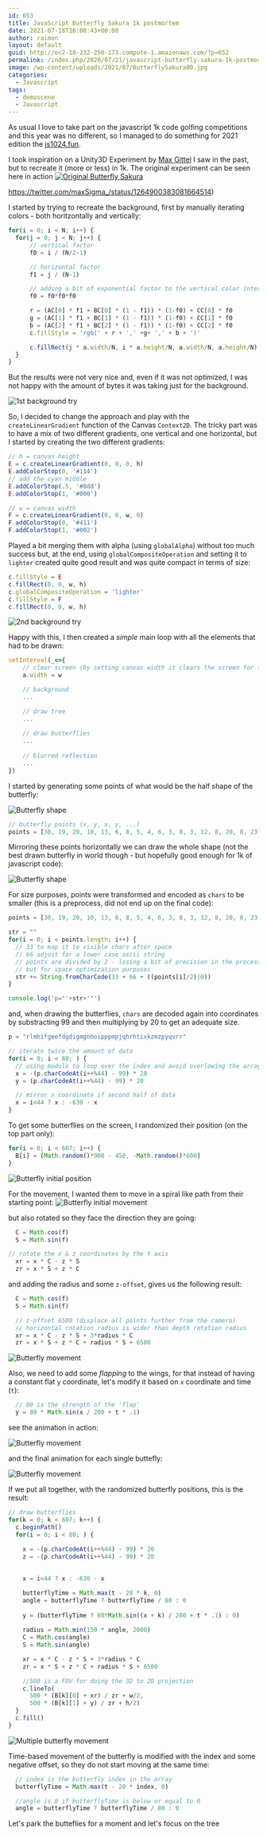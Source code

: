 ```yaml
---
id: 653
title: JavaScript Butterfly Sakura 1k postmortem
date: 2021-07-18T16:00:43+00:00
author: raimon
layout: default
guid: http://ec2-18-232-250-173.compute-1.amazonaws.com/?p=652
permalink: /index.php/2020/07/21/javascript-butterfly-sakura-1k-postmortem/
image: /wp-content/uploads/2021/07/ButterflySakura00.jpg
categories:
  - Javascript
tags:
  - demoscene
  - Javascript
---
```

As usual I love to take part on the javascript 1k code golfing competitions and this year was no different, so I managed to do something for 2021 edition the [js1024.fun](https://js1024.fun/demos/2021).

I took inspiration on a Unity3D Experiment by [Max Gittel](https://twitter.com/maxSigma_) I saw in the past, but to recreate it (more or less) in 1k. The original experiment can be seen here in action [![Original Butterfly Sakura](/wp-content/uploads/2021/07/ButterflySakura01_original.jpeg)](https://twitter.com/maxSigma_/status/1264900383081664514)

https://twitter.com/maxSigma_/status/1264900383081664514)

I started by trying to recreate the background, first by manually iterating colors - both horitzontally and vertically:

```javascript
for(i = 0; i < N; i++) {
  for(j = 0; j < N; j++) {
      // vertical factor
      f0 = i / (N/2-1)

      // horizontal factor
      f1 = j / (N-1)

      // adding a bit of exponential factor to the vertical color interpolation
      f0 = f0*f0*f0

      r = (AC[0] * f1 + BC[0] * (1 - f1)) * (1-f0) + CC[0] * f0
      g = (AC[1] * f1 + BC[1] * (1 - f1)) * (1-f0) + CC[1] * f0
      b = (AC[2] * f1 + BC[2] * (1 - f1)) * (1-f0) + CC[2] * f0
      c.fillStyle = 'rgb(' + r + ',' +g+ ',' + b + ')'

      c.fillRect(j * a.width/N, i * a.height/N, a.width/N, a.height/N)
  }
}
```
But the results were not very nice and, even if it was not optimized, I was not happy with the amount of bytes it was taking just for the background.

![1st background try](/wp-content/uploads/2021/07/ButterflySakura02.png)

So, I decided to change the approach and play with the `createLinearGradient` function of the Canvas `Context2D`. The tricky part was to have a mix of two different gradients, one vertical and one horizontal, but I started by creating the two different gradients:


```javascript
// h = canvas height
E = c.createLinearGradient(0, 0, 0, h)
E.addColorStop(0, '#114')
// add the cyan middle
E.addColorStop(.5, '#8dd')
E.addColorStop(1, '#000')

// w = canvas width
F = c.createLinearGradient(0, 0, w, 0)
F.addColorStop(0, '#411')
F.addColorStop(1, '#002')
```

Played a bit merging them with alpha (using `globalAlpha`) without too much success but, at the end, using `globalCompositeOperation` and setting it to `lighter` created quite good result and was quite compact in terms of size:

```javascript
c.fillStyle = E
c.fillRect(0, 0, w, h)
c.globalCompositeOperation = 'lighter'
c.fillStyle = F
c.fillRect(0, 0, w, h)
```

![2nd background try](/wp-content/uploads/2021/07/ButterflySakura03.jpg)

Happy with this, I then created a *simple* main loop with all the elements that had to be drawn:

```javascript
setInterval(_=>{
    // clear screen (by setting canvas width it clears the screen for free 😎
    a.width = w

    // background
    ...

    // draw tree
    ...
    
    // draw butterflies
    ...
    
    // blurred reflection
    ...
})
```

I started by generating some points of what would be the half shape of the butterfly:

![Butterfly shape](/wp-content/uploads/2021/07/ButterflySakura04.jpg)

```javascript
// butterfly points (x, y, x, y, ...)
points = [30, 19, 20, 10, 13, 6, 8, 5, 4, 6, 3, 8, 3, 12, 8, 20, 8, 23, 10, 25, 13, 26, 27, 26, 20, 27, 15, 28, 11, 31, 10, 35, 12, 42, 16, 47, 21, 46, 26, 44, 29, 38, 30, 31]
```

Mirroring these points horizontally we can draw the whole shape (not the best drawn butterfly in world though - but hopefully good enough for 1k of javascript code):

![Butterfly shape](/wp-content/uploads/2021/07/ButterflySakura05.jpg)


For size purposes, points were transformed and encoded as `chars` to be smaller (this is a preprocess, did not end up on the final code):
```javascript
points = [30, 19, 20, 10, 13, 6, 8, 5, 4, 6, 3, 8, 3, 12, 8, 20, 8, 23, 10, 25, 13, 26, 27, 26, 20, 27, 15, 28, 11, 31, 10, 35, 12, 42, 16, 47, 21, 46, 26, 44, 29, 38, 30, 31]

str = ""
for(i = 0; i < points.length; i++) {
  // 33 to map it to visible chars after space
  // 66 adjust for a lower case ascii string
  // points are divided by 2 - losing a bit of precision in the process
  // but for space optimization purposes
  str += String.fromCharCode(33 + 66 + ((points[i]/2)|0))
}

console.log('p="'+str+'"')
```

and, when drawing the butterflies, `chars` are decoded again into coordinates by substracting 99 and then multiplying by 20 to get an adequate size.

```javascript
p = "rlmhifgeefdgdigmgnhoipppmpjqhrhtixkzmzpyqvrr"

// iterate twice the amount of data
for(i = 0; i < 88; ) {
  // using modulo to loop over the index and avoid overlowing the array
  x = -(p.charCodeAt(i++%44) - 99) * 20
  y = (p.charCodeAt(i++%44) - 99) * 20

  // mirror x coordinate if second half of data
  x = i<44 ? x : -630 - x
}
```

To get some butterflies on the screen, I randomized their position (on the top part only):
```javascript
for(i = 0; i < 607; i++) {
  B[i] = [Math.random()*900 - 450, -Math.random()*600]
}
```
![Butterfly initial position](/wp-content/uploads/2021/07/ButterflySakura08.jpg)

For the movement, I wanted them to move in a spiral like path from their starting point:
![Butterfly initial movement](/wp-content/uploads/2021/07/ButterflySakura06.gif)

but also rotated so they face the direction they are going:
```javascript
  C = Math.cos(f)
  S = Math.sin(f)

// rotate the x & z coordinates by the Y axis
  xr = x * C - z * S
  zr = x * S + z * C
```

and adding the radius and some `z-offset`, gives us the following result:
```javascript
  C = Math.cos(f)
  S = Math.sin(f)

  // z-offset 6500 (displace all points further from the camera)
  // horizontal rotation radius is wider than depth rotation radius
  xr = x * C - z * S + 3*radius * C
  zr = x * S + z * C + radius * S + 6500
```
![Butterfly  movement](/wp-content/uploads/2021/07/ButterflySakura09.gif)

Also, we need to add some _flapping_ to the wings, for that instead of having a constant flat `y` coordinate, let's modify it based on `x` coordinate and time (`t`):
```javascript
  // 80 is the strength of the 'flap'
  y = 80 * Math.sin(x / 200 + t * .1)
```

see the animation in action:

![Butterfly  movement](/wp-content/uploads/2021/07/ButterflySakura11.gif)

and the final animation for each single buttefly:

![Butterfly  movement](/wp-content/uploads/2021/07/ButterflySakura10.gif)

If we put all together, with the randomized butterfly positions, this is the result:

```javascript
// draw butterflies
for(k = 0; k < 607; k++) {
  c.beginPath()
  for(i = 0; i < 80; ) {
                        
    x = -(p.charCodeAt(i++%44) - 99) * 20
    z = -(p.charCodeAt(i++%44) - 99) * 20
    

    x = i<44 ? x : -630 - x

    butterflyTime = Math.max(t - 20 * k, 0)
    angle = butterflyTime ? butterflyTime / 80 : 0
    
    y = (butterflyTime ? 80*Math.sin((x + k) / 200 + t * .1) : 0)
    
    radius = Math.min(150 * angle, 2000)
    C = Math.cos(angle)
    S = Math.sin(angle)

    xr = x * C - z * S + 3*radius * C
    zr = x * S + z * C + radius * S + 6500

    //500 is a FOV for doing the 3D to 2D projection
    c.lineTo(
      500 * (B[k][0] + xr) / zr + w/2, 
      500 * (B[k][1] + y) / zr + h/2)
  }
  c.fill()
}
```

![Multiple butterfly movement](/wp-content/uploads/2021/07/ButterflySakura07.gif)

Time-based movement of the butterfly is modified with the index and some negative offset, so they do not start moving at the same time:
```javascript
  // index is the butterfly index in the array
  butterflyTime = Math.max(t - 20 * index, 0)

  //angle is 0 if butterflyTime is below or equal to 0
  angle = butterflyTime ? butterflyTime / 80 : 0
```

Let's park the butteflies for a moment and let's focus on the tree



